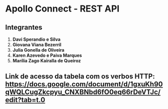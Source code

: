 # Apollo Connect - REST API

## Integrantes

1. **Davi Sperandio e Silva**
2. **Giovana Viana Bezerril**
3. **Julia Gonella de Oliveira**
4. **Karen Azevedo e Paiva Marques**
5. **Marília Zago Kairalla de Queiroz**

## Link de acesso da tabela com os verbos HTTP: <https://docs.google.com/document/d/1gxuKh90qWQLCugZkcpyu_CNXBNbd6fO0eq66rDeVTJc/edit?tab=t.0>
